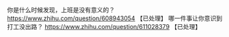 你是什么时候发现，上班是没有意义的？	https://www.zhihu.com/question/608943054 【已处理】
哪一件事让你意识到打工没出路？	https://www.zhihu.com/question/611028379 【已处理】
